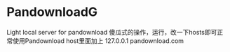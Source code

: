 # PandownloadG
Light local server for pandownload
傻瓜式的操作，运行，改一下hosts即可正常使用Pandownload
host里面加上
127.0.0.1 pandownload.com
